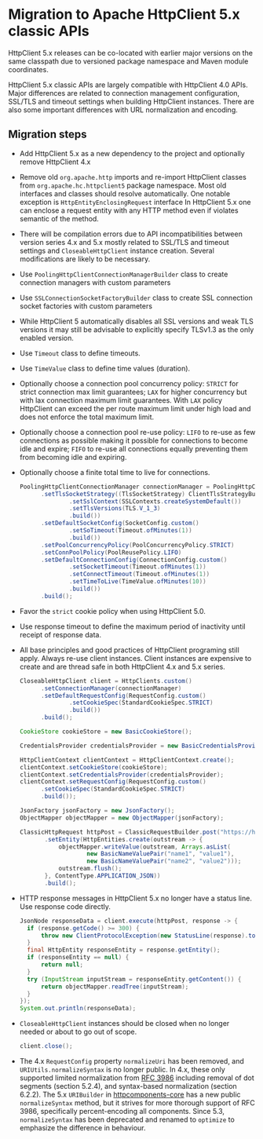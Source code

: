 <!--
    Licensed to the Apache Software Foundation (ASF) under one
    or more contributor license agreements.  See the NOTICE file
    distributed with this work for additional information
    regarding copyright ownership.  The ASF licenses this file
    to you under the Apache License, Version 2.0 (the
    "License"); you may not use this file except in compliance
    with the License.  You may obtain a copy of the License at
    
      http://www.apache.org/licenses/LICENSE-2.0
    
    Unless required by applicable law or agreed to in writing,
    software distributed under the License is distributed on an
    "AS IS" BASIS, WITHOUT WARRANTIES OR CONDITIONS OF ANY
    KIND, either express or implied.  See the License for the
    specific language governing permissions and limitations
    under the License.
-->

# Migration to Apache HttpClient 5.x classic APIs

HttpClient 5.x releases can be co-located with earlier major versions on the same classpath due to versioned package
namespace and Maven module coordinates.

HttpClient 5.x classic APIs are largely compatible with HttpClient 4.0 APIs. Major differences are related to connection
management configuration, SSL/TLS and timeout settings when building HttpClient instances. 
There are also some important differences with URL normalization and encoding.

## Migration steps

-  Add HttpClient 5.x as a new dependency to the project and optionally remove HttpClient 4.x

-  Remove old `org.apache.http` imports and re-import HttpClient classes from
   `org.apache.hc.httpclient5` package namespace. Most old interfaces and classes should resolve automatically. One
   notable exception is `HttpEntityEnclosingRequest` interface In HttpClient 5.x one can enclose a request entity with
   any HTTP method even if violates semantic of the method.

-  There will be compilation errors due to API incompatibilities between version series 4.x and 5.x mostly related to
   SSL/TLS and timeout settings and `CloseableHttpClient` instance creation. Several modifications are likely to be
   necessary.

-  Use `PoolingHttpClientConnectionManagerBuilder` class to create connection managers with custom parameters

-  Use `SSLConnectionSocketFactoryBuilder` class to create SSL connection socket factories with custom parameters

-  While HttpClient 5 automatically disables all SSL versions and weak TLS versions it may still be advisable to
   explicitly specify TLSv1.3 as the only enabled version.

-  Use `Timeout` class to define timeouts.

-  Use `TimeValue` class to define time values (duration).

-  Optionally choose a connection pool concurrency policy: `STRICT` for strict connection max limit guarantees; `LAX`
   for higher concurrency but with lax connection maximum limit guarantees. With `LAX` policy HttpClient can exceed the
   per route maximum limit under high load and does not enforce the total maximum limit.

-  Optionally choose a connection pool re-use policy: `LIFO` to re-use as few connections as possible making it possible
   for connections to become idle and expire; `FIFO` to re-use all connections equally preventing them from becoming
   idle and expiring.

-  Optionally choose a finite total time to live for connections. 

   ```java
   PoolingHttpClientConnectionManager connectionManager = PoolingHttpClientConnectionManagerBuilder.create()
         .setTlsSocketStrategy((TlsSocketStrategy) ClientTlsStrategyBuilder.create()
                 .setSslContext(SSLContexts.createSystemDefault())
                 .setTlsVersions(TLS.V_1_3)
                 .build())
         .setDefaultSocketConfig(SocketConfig.custom()
                 .setSoTimeout(Timeout.ofMinutes(1))
                 .build())
         .setPoolConcurrencyPolicy(PoolConcurrencyPolicy.STRICT)
         .setConnPoolPolicy(PoolReusePolicy.LIFO)
         .setDefaultConnectionConfig(ConnectionConfig.custom()
                 .setSocketTimeout(Timeout.ofMinutes(1))
                 .setConnectTimeout(Timeout.ofMinutes(1))
                 .setTimeToLive(TimeValue.ofMinutes(10))
                 .build())
         .build();
   ```

-  Favor the `strict` cookie policy when using HttpClient 5.0.

-  Use response timeout to define the maximum period of inactivity until receipt of response data.

-  All base principles and good practices of HttpClient programing still apply. Always re-use client instances. Client
   instances are expensive to create and are thread safe in both HttpClient 4.x and 5.x series.

   ```java
   CloseableHttpClient client = HttpClients.custom()
         .setConnectionManager(connectionManager)
         .setDefaultRequestConfig(RequestConfig.custom()
                 .setCookieSpec(StandardCookieSpec.STRICT)
                 .build())
         .build();
   
   CookieStore cookieStore = new BasicCookieStore();
   
   CredentialsProvider credentialsProvider = new BasicCredentialsProvider();
   
   HttpClientContext clientContext = HttpClientContext.create();
   clientContext.setCookieStore(cookieStore);
   clientContext.setCredentialsProvider(credentialsProvider);
   clientContext.setRequestConfig(RequestConfig.custom()
         .setCookieSpec(StandardCookieSpec.STRICT)
         .build());
   
   JsonFactory jsonFactory = new JsonFactory();
   ObjectMapper objectMapper = new ObjectMapper(jsonFactory);
   
   ClassicHttpRequest httpPost = ClassicRequestBuilder.post("https://httpbin.org/post")
          .setEntity(HttpEntities.create(outstream -> {
              objectMapper.writeValue(outstream, Arrays.asList(
                      new BasicNameValuePair("name1", "value1"),
                      new BasicNameValuePair("name2", "value2")));
              outstream.flush();
          }, ContentType.APPLICATION_JSON))
          .build();
   ```

-  HTTP response messages in HttpClient 5.x no longer have a status line. Use response code directly.

   ```java
   JsonNode responseData = client.execute(httpPost, response -> {
     if (response.getCode() >= 300) {
         throw new ClientProtocolException(new StatusLine(response).toString());
     }
     final HttpEntity responseEntity = response.getEntity();
     if (responseEntity == null) {
         return null;
     }
     try (InputStream inputStream = responseEntity.getContent()) {
         return objectMapper.readTree(inputStream);
     }
   });
   System.out.println(responseData);
   ```

-  `CloseableHttpClient` instances should be closed when no longer needed or about to go out of scope.

   ```java
   client.close();
   ```

- The 4.x `RequestConfig` property `normalizeUri` has been removed, and `URIUtils.normalizeSyntax` is no longer public.
 In 4.x, these only supported limited normalization from [RFC 3986](https://datatracker.ietf.org/doc/html/rfc3986) 
including removal of dot segments (section 5.2.4), and syntax-based normalization (section 6.2.2). 
The 5.x `URIBuilder` in [httpcomponents-core](https://hc.apache.org/httpcomponents-core-5.3.x/index.html) has a new 
public `normalizeSyntax` method, but it strives for more thorough support of RFC 3986, 
specifically percent-encoding all components. 
Since 5.3, `normalizeSyntax` has been deprecated and renamed to `optimize` to emphasize the difference in behaviour.
